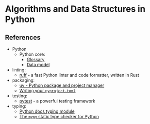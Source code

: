 # Algorithms and Data Structures in Python

## References

- Python
  - Python core:
    - [Glossary](https://docs.python.org/3/glossary.html)
    - [Data model](https://docs.python.org/3/reference/datamodel.html)
- linting:
  - [ruff](https://docs.astral.sh/ruff/) - a fast Python linter and code formatter, written in Rust
- packaging:
  - [uv - Python package and project manager](https://docs.astral.sh/uv/)
  - [Writing your `pyproject.toml`](https://packaging.python.org/en/latest/guides/writing-pyproject-toml/)
- testing:
  - [pytest](https://docs.pytest.org/en/stable/index.html) - a powerful testing framework
- typing:
  - [Python docs typing module](https://docs.python.org/3/library/typing.html)
  - [The `mypy` static type checker for Python](https://mypy.readthedocs.io/en/stable/index.html)
